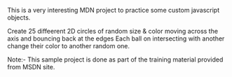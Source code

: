 This is a very interesting MDN project to practice some custom javascript objects.

Create 25 diffeerent 2D circles of random size & color moving across the axis and bouncing back at the edges
Each ball on intersecting with another change their color to another random one.

Note:- This sample project is done as part of the training material provided from MSDN site.
